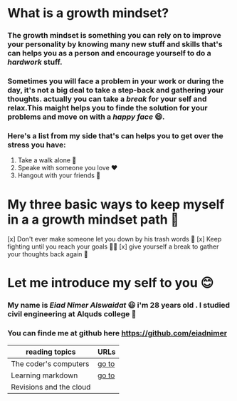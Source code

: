 # What is a growth mindset?
### The growth mindset is something you can rely on to **improve your personality** by knowing many new stuff and skills that's can helps you as a person and encourage yourself to do a ***hardwork*** stuff.
### Sometimes you will face a problem in your work or during the day, it's not a big deal to take a step-back and gathering your thoughts. actually you can take a *break* for your self and relax.This maight helps you to finde the solution for your problems and move on with a _happy face_ :smile:.
### Here's a list from my side that's can helps you to get over the stress you have:
1. Take a walk alone :running:
2. Speake with someone you love :heart:
3. Hangout with your friends :metal:
# My three basic ways to keep myself in a a growth mindset path :muscle:
[x] Don't ever make someone let you down by his trash words :punch:
[x] Keep fighting until you reach your goals :clap::school:
[x] give yourself a break to gather your thoughts back again :massage:
# Let me introduce my self to you :blush:
### My name is ***Eiad Nimer Alswaidat*** :smiley: i'm 28 years old . I studied civil engineering at Alquds college :school:
### You can finde me at github here https://github.com/eiadnimer

| reading topics | URLs |
|---|---|
|  The coder's computers |  [go to](reading_2.md) |
| Learning markdown  | [go to](reading_1.md) |
| Revisions and the cloud  |   |
